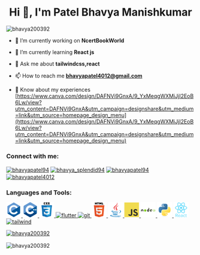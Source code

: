 <h1 align="center">Hi 👋, I'm Patel Bhavya Manishkumar</h1>
<p align="left"> <img src="https://komarev.com/ghpvc/?username=bhavya200392&label=Profile%20views&color=0e75b6&style=flat" alt="bhavya200392" /> </p>


- 🔭 I’m currently working on **NcertBookWorld**

- 🌱 I’m currently learning **React js**

- 💬 Ask me about **tailwindcss,react**

- 📫 How to reach me **bhavyapatel4012@gmail.com**

- 📄 Know about my experiences [https://www.canva.com/design/DAFNVi9GnxA/9_YxMeqgWXMiJjI2EoB6Lw/view?utm_content=DAFNVi9GnxA&utm_campaign=designshare&utm_medium=link&utm_source=homepage_design_menu](https://www.canva.com/design/DAFNVi9GnxA/9_YxMeqgWXMiJjI2EoB6Lw/view?utm_content=DAFNVi9GnxA&utm_campaign=designshare&utm_medium=link&utm_source=homepage_design_menu)

<h3 align="left">Connect with me:</h3>
<p align="left">
<a href="https://linkedin.com/in/bhavyapatel94" target="blank"><img align="center" src="https://raw.githubusercontent.com/rahuldkjain/github-profile-readme-generator/master/src/images/icons/Social/linked-in-alt.svg" alt="bhavyapatel94" height="30" width="40" /></a>
<a href="https://instagram.com/bhavya_splendid94" target="blank"><img align="center" src="https://raw.githubusercontent.com/rahuldkjain/github-profile-readme-generator/master/src/images/icons/Social/instagram.svg" alt="bhavya_splendid94" height="30" width="40" /></a>
<a href="https://www.hackerrank.com/bhavyapatel94" target="blank"><img align="center" src="https://raw.githubusercontent.com/rahuldkjain/github-profile-readme-generator/master/src/images/icons/Social/hackerrank.svg" alt="bhavyapatel94" height="30" width="40" /></a>
<a href="https://www.leetcode.com/bhavyapatel4012" target="blank"><img align="center" src="https://raw.githubusercontent.com/rahuldkjain/github-profile-readme-generator/master/src/images/icons/Social/leet-code.svg" alt="bhavyapatel4012" height="30" width="40" /></a>
</p>

<h3 align="left">Languages and Tools:</h3>
<p align="left"> <a href="https://www.cprogramming.com/" target="_blank" rel="noreferrer"> <img src="https://raw.githubusercontent.com/devicons/devicon/master/icons/c/c-original.svg" alt="c" width="40" height="40"/> </a> <a href="https://www.w3schools.com/cpp/" target="_blank" rel="noreferrer"> <img src="https://raw.githubusercontent.com/devicons/devicon/master/icons/cplusplus/cplusplus-original.svg" alt="cplusplus" width="40" height="40"/> </a> <a href="https://www.w3schools.com/css/" target="_blank" rel="noreferrer"> <img src="https://raw.githubusercontent.com/devicons/devicon/master/icons/css3/css3-original-wordmark.svg" alt="css3" width="40" height="40"/> </a> <a href="https://flutter.dev" target="_blank" rel="noreferrer"> <img src="https://www.vectorlogo.zone/logos/flutterio/flutterio-icon.svg" alt="flutter" width="40" height="40"/> </a> <a href="https://git-scm.com/" target="_blank" rel="noreferrer"> <img src="https://www.vectorlogo.zone/logos/git-scm/git-scm-icon.svg" alt="git" width="40" height="40"/> </a> <a href="https://www.w3.org/html/" target="_blank" rel="noreferrer"> <img src="https://raw.githubusercontent.com/devicons/devicon/master/icons/html5/html5-original-wordmark.svg" alt="html5" width="40" height="40"/> </a> <a href="https://www.java.com" target="_blank" rel="noreferrer"> <img src="https://raw.githubusercontent.com/devicons/devicon/master/icons/java/java-original.svg" alt="java" width="40" height="40"/> </a> <a href="https://developer.mozilla.org/en-US/docs/Web/JavaScript" target="_blank" rel="noreferrer"> <img src="https://raw.githubusercontent.com/devicons/devicon/master/icons/javascript/javascript-original.svg" alt="javascript" width="40" height="40"/> </a> <a href="https://nodejs.org" target="_blank" rel="noreferrer"> <img src="https://raw.githubusercontent.com/devicons/devicon/master/icons/nodejs/nodejs-original-wordmark.svg" alt="nodejs" width="40" height="40"/> </a> <a href="https://www.python.org" target="_blank" rel="noreferrer"> <img src="https://raw.githubusercontent.com/devicons/devicon/master/icons/python/python-original.svg" alt="python" width="40" height="40"/> </a> <a href="https://reactjs.org/" target="_blank" rel="noreferrer"> <img src="https://raw.githubusercontent.com/devicons/devicon/master/icons/react/react-original-wordmark.svg" alt="react" width="40" height="40"/> </a> <a href="https://tailwindcss.com/" target="_blank" rel="noreferrer"> <img src="https://www.vectorlogo.zone/logos/tailwindcss/tailwindcss-icon.svg" alt="tailwind" width="40" height="40"/> </a> </p>

<p align="left"> <a href="https://github.com/ryo-ma/github-profile-trophy"><img src="https://github-profile-trophy.vercel.app/?username=bhavya200392" alt="bhavya200392" /></a> </p>

<p><img align="center" src="https://github-readme-streak-stats.herokuapp.com/?user=bhavya200392&" alt="bhavya200392" /></p>
